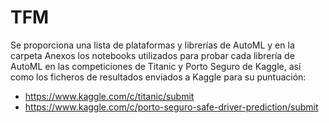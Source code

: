 # TFM
Se proporciona una lista de plataformas y librerías de AutoML y en la carpeta Anexos los notebooks utilizados para probar cada librería de AutoML en las competiciones de Titanic y Porto Seguro de Kaggle, así como los ficheros de resultados enviados a Kaggle para su puntuación:
- https://www.kaggle.com/c/titanic/submit
- https://www.kaggle.com/c/porto-seguro-safe-driver-prediction/submit
